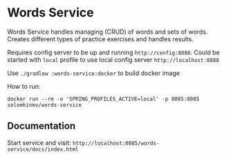 # Words Service

Words Service handles managing (CRUD) of words and sets of words. 
Creates different types of practice exercises and handles results.

Requires config server to be up and running `http://config:8888`.
Could be started with `local` profile to use local config server `http://localhost:8888`

Use `./gradlew :words-service:docker` to build docker image

How to run:

`docker run --rm -e 'SPRING_PROFILES_ACTIVE=local' -p 8085:8085 solomkinmv/words-service`

## Documentation

Start service and visit: `http://localhost:8085/words-service/docs/index.html`